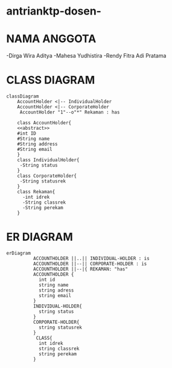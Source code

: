 # antrianktp-dosen-

# NAMA ANGGOTA

-Dirga Wira Aditya 
-Mahesa Yudhistira 
-Rendy Fitra Adi Pratama 

# CLASS DIAGRAM
```mermaid
classDiagram
    AccountHolder <|-- IndividualHolder
    AccountHolder <|-- CorporateHolder
     AccountHolder "1"--o"*" Rekaman : has

    class AccountHolder{
    <<abstract>>
    #int ID
    #String name
    #String address
    #String email
    }
    class IndividualHolder{
     -String status
    }
    class CorporateHolder{
     -String statusrek
    }
    class Rekaman{
      -int idrek
      -String classrek
      -String perekam
    }
```

# ER DIAGRAM
```mermaid
erDiagram
          ACCOUNTHOLDER ||..|| INDIVIDUAL-HOLDER : is
          ACCOUNTHOLDER ||--|| CORPORATE-HOLDER : is
          ACCOUNTHOLDER ||--|{ REKAMAN: "has"
          ACCOUNTHOLDER {
            int id
            string name
            string adress
            string email
          }
          INDIVIDUAL-HOLDER{
            string status
          }
          CORPORATE-HOLDER{
            string statusrek
          }
           CLASS{
            int idrek
            string classrek
            string perekam
          }
```          
